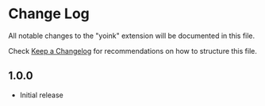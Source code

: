 # Change Log

All notable changes to the "yoink" extension will be documented in this file.

Check [Keep a Changelog](http://keepachangelog.com/) for recommendations on how to structure this file.

## 1.0.0

- Initial release
